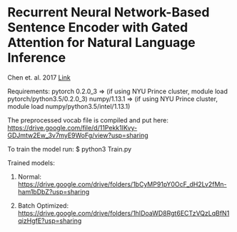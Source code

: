 # Recurrent Neural Network-Based Sentence Encoder with Gated Attention for Natural Language Inference

Chen et. al. 2017 [Link](https://arxiv.org/abs/1708.01353)

Requirements:
pytorch 0.2.0_3 => (if using NYU Prince cluster,  module load pytorch/python3.5/0.2.0_3)
numpy/1.13.1 => (if using NYU Prince cluster, module load numpy/python3.5/intel/1.13.1)

The preprocessed vocab file is compiled and put here: https://drive.google.com/file/d/11Pekk1IKvy-GDJmtw2Ew_3v7myE9WoFg/view?usp=sharing

To train the model run:
$ python3 Train.py

Trained models:
1) Normal: https://drive.google.com/drive/folders/1bCyMP91pY0OcF_dH2Lv2fMn-ham1bDbZ?usp=sharing

2) Batch Optimized: https://drive.google.com/drive/folders/1hIDoaWD8Rgt6ECTzVQzLqBfN1qizHgfE?usp=sharing